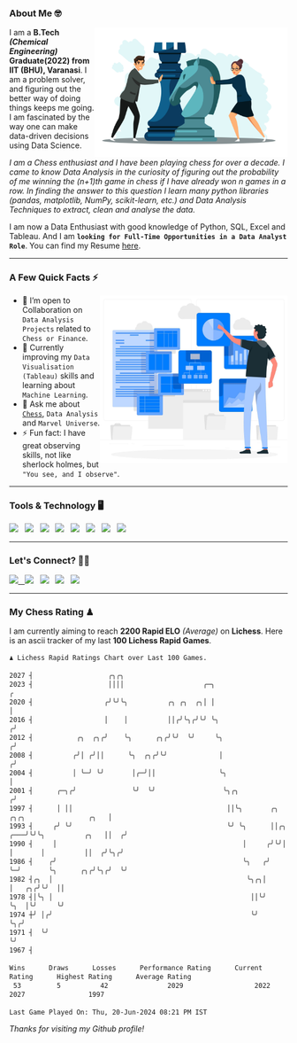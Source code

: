 ### About Me 🤓
<img align="right" alt="Coding" width="350" src="https://github.com/Laxman-Lakhan/Laxman-Lakhan/blob/master/Assets/Chess_Vector.jpg">   

I am a **B.Tech** _**(Chemical Engineering)**_ **Graduate(2022) from IIT (BHU), Varanasi**. I am a problem solver, and figuring out the better way of doing things keeps me going. I am fascinated by the way one can make data-driven decisions using Data Science. 

_I am a Chess enthusiast and I have been playing chess for over a decade. I came to know Data Analysis in the curiosity of figuring out the probability of me winning the (n+1)th game in chess if I have already won n games in a row. In finding the answer to this question I learn many python libraries (pandas, matplotlib, NumPy, scikit-learn, etc.) and Data Analysis Techniques to extract, clean and analyse the data._

I am now a Data Enthusiast with good knowledge of Python, SQL, Excel and Tableau. And I am **`looking for Full-Time Opportunities in a Data Analyst Role`**. You can find my Resume
 [here](https://drive.google.com/file/d/1UIOoogRLj5eGQFQBkuvMmTISZVdl2Ok7/view?usp=sharing).


---

### A Few Quick Facts ⚡️
<img align="right" alt="Coding" width="340" src="https://github.com/Laxman-Lakhan/Laxman-Lakhan/blob/master/Assets/Data_Vector.jpg">   

- 🤝 I’m open to Collaboration on `Data Analysis Projects` related to `Chess or Finance`.
- 📖 Currently improving my `Data Visualisation (Tableau)` skills and learning about `Machine Learning`.
- 💬 Ask me about [`Chess`](https://lichess.org/@/YourKingIsInDanger), `Data Analysis` and `Marvel Universe`.
- ⚡️ Fun fact: I have great observing skills, not like sherlock holmes, but `"You see, and I observe"`.

---
### Tools & Technology 🖥

<img src="https://img.shields.io/badge/Python-white?logo=Python&logoColor=ColorName&style=ShieldStyle" /> &nbsp;
<img src="https://img.shields.io/badge/MySQL-white?logo=MySQL&logoColor=ColorName&style=ShieldStyle" /> &nbsp;
<img src="https://img.shields.io/badge/Tableau-white?logo=Tableau&logoColor=ColorName&style=ShieldStyle" /> &nbsp;
<img src="https://img.shields.io/badge/Excel-white?logo=Microsoft+Excel&logoColor=196F3D&style=ShieldStyle" /> &nbsp;
<img src="https://img.shields.io/badge/Jupyter-white?logo=Jupyter&logoColor=ColorName&style=ShieldStyle" /> &nbsp;
<img src="https://img.shields.io/badge/pandas-white?logo=Pandas&logoColor=000080&style=ShieldStyle" /> &nbsp;
<img src="https://img.shields.io/badge/numpy-white?logo=Numpy&logoColor=85C1E9&style=ShieldStyle" /> &nbsp;
<img src="https://img.shields.io/badge/scikit learn-white?logo=Scikit+Learn&logoColor=ColorName&style=ShieldStyle" /> &nbsp;



---

### Let's Connect? 🫳🏻

<a href="mailto:laxmansingh.lakhan@gmail.com"> <img src="https://img.icons8.com/fluent/48/000000/gmail.png" width="3.5%"/> &nbsp;
[<img src="https://img.icons8.com/color/48/000000/linkedin.png" width="3.5%"/>](https://www.linkedin.com/in/laxman-lakhan/)  &nbsp;
[<img src="https://img.icons8.com/fluent/48/000000/facebook-new.png" width="3.5%"/>](https://www.facebook.com/s.laxmanlakhan/)  &nbsp;
[<img src="https://img.icons8.com/fluent/48/000000/instagram-new.png" width="3.5%"/>](https://www.instagram.com/laxman.lakhan/)  &nbsp;
[<img src="https://img.icons8.com/color/48/000000/twitter.png" width="3.5%"/>](https://twitter.com/laxman__lakhan)  &nbsp;

 ---
  
### My Chess Rating ♟
  
I am currently aiming to reach **2200 Rapid ELO** *(Average)* on **Lichess**. Here is an ascii tracker of my last **100 Lichess Rapid Games**.

  ```
  ♟︎ 𝙻𝚒𝚌𝚑𝚎𝚜𝚜 Rapid 𝚁𝚊𝚝𝚒𝚗𝚐𝚜 𝙲𝚑𝚊𝚛𝚝 𝚘𝚟𝚎𝚛 𝙻𝚊𝚜𝚝 𝟷00 𝙶𝚊𝚖𝚎𝚜.
  
2027 ┤                   ╭╮╭╮
2023 ┤                   ││││                    ╭─╮                                                    ╭
2020 ┤                  ╭╯╰╯╰╮          ╭╮ ╭╮  ╭╮│ │                                                    │
2016 ┤                  │    │          ││╭╯╰╮╭╯╰╯ ╰╮                                                  ╭╯
2012 ┤           ╭╮  ╭╮╭╯    ╰╮      ╭╮╭╯╰╯  ╰╯     ╰╮                                                ╭╯
2008 ┤          ╭╯│ ╭╯││      ╰╮  ╭╮╭╯╰╯             │                                               ╭╯
2004 ┤          │ ╰─╯ ╰╯       │╭─╯││                ╰╮                                              │
2001 ┤      ╭─╮╭╯              ╰╯  ╰╯                 ╰╮╭╮                                          ╭╯
1997 ┤      │ ││                                       ││╰╮       ╭╮       ╭╮╭╮                ╭╮   │
1993 ┤     ╭╯ ╰╯                                       ╰╯ ╰╮      ││╭╮ ╭───╯╰╯╰╮          ╭╮   ││  ╭╯
1990 ┤     │                                               │     ╭╯╰╯│ │       │          ││  ╭╯╰╮╭╯
1986 ┤    ╭╯                                               ╰╮   ╭╯   ╰─╯       ╰╮      ╭╮╭╯╰╮╭╯  ╰╯
1982 ┤╭╮  │                                                 ╰╮╭╮│               │   ╭╮╭╯╰╯  ││
1978 ┤│╰╮ │                                                  ││╰╯               ╰╮  │╰╯     ╰╯
1974 ┼╯ │╭╯                                                  ╰╯                  ╰╮╭╯
1971 ┤  ╰╯                                                                        ╰╯
1967 ┤ 

Wins      Draws      Losses      Performance Rating      Current Rating      Highest Rating      Average Rating
   53         5          42               2029                  2022                2027                1997     

Last Game Played On: Thu, 20-Jun-2024 08:21 PM IST
  ```
  
  
*Thanks for visiting my Github profile!*
